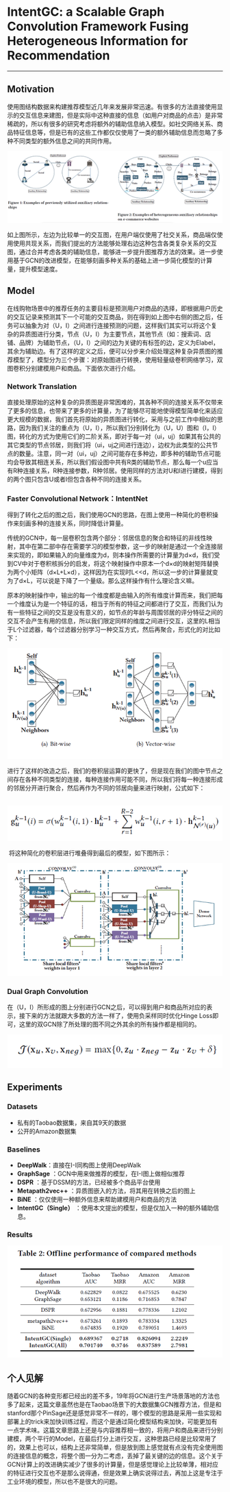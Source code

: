 # IntentGC: a Scalable Graph Convolution Framework Fusing Heterogeneous Information for Recommendation

------

## Motivation

​	使用图结构数据来构建推荐模型近几年来发展非常迅速。有很多的方法直接使用显示的交互信息来建图，但是实际中这种直接的信息（如用户对商品的点击）是非常稀疏的，所以有很多的研究考虑将额外的辅助信息纳入模型。如社交网络关系、商品特征信息等，但是已有的这些工作都仅仅使用了一类的额外辅助信息而忽略了多种不同类型的额外信息之间的共同作用。

![image-20200109085738112](https://github.com/linzihan-backforward/PaperNotes/blob/master/KDD/%5BKDD2019%5D%20IntentGC_%20a%20Scalable%20Graph%20Convolution%20Framework%20Fusing%20Heterogeneous%20Information%20for%20Recommendation/image-20200109085738112.png?raw=true)

​	如上图所示，左边为比较单一的交互图，在用户端仅使用了社交关系，商品端仅使用使用共现关系，而我们提出的方法能够处理右边这种包含各类复杂关系的交互图，通过合并考虑各类的辅助信息，能够进一步提升图推荐方法的效果。进一步使用基于GCN的改进模型，在能够刻画多种关系的基础上进一步简化模型的计算量，提升模型速度。

## Model

​	在线购物场景中的推荐任务的主要目标是预测用户对商品的选择，即根据用户历史的交互记录来预测其下一个可能的交互商品，则在得到如上图中右侧的图之后，任务可以抽象为对（U，I）之间进行连接预测的问题，这样我们其实可以将这个复杂的异质图进行分类，节点（U，I）为主要节点，其他节点（如：搜索词、店铺、品牌）为辅助节点，（U，I）之间的边为关键的有标签的边，定义为Elabel，其余为辅助边。有了这样的定义之后，便可以分步来介绍处理这种复杂异质图的推荐模型了，模型分为三个步骤：对原始图进行转换，使用轻量级卷积网络学习，双图卷积分别建模用户和商品。下面依次进行介绍。

### Network Translation

​	直接处理原始的这种复杂的异质图是非常困难的，其各种不同的连接关系不仅带来了更多的信息，也带来了更多的计算量，为了能够尽可能地使得模型简单化来适应更大规模的数据，我们首先将原始的异质图进行转化，采用与之前工作中相似的思路，因为我们关注的重点为（U，I），所以我们分别转化为（U，U）图和（I，I）图，转化的方式为使用它们的二阶关系，即对于每一对（ui，uj）如果其有公共的其它类型的节点邻居，则我们将（ui，uj之间进行连边），边权为此类型的公共节点的数量。注意，同一对（ui，uj）之间可能存在多种边，即多种的辅助节点可能均会导致其相连关系，所以我们假设图中共有R类的辅助节点，那么每一个u应当有R种连接关系，R种连接参数，R种邻居。使用同样的方法对U和I进行建模，得到的两个图只包含U或者I但包含各种不同的连接关系。

### Faster Convolutional Network：IntentNet

​	得到了转化之后的图之后，我们使用GCN的思路，在图上使用一种简化的卷积操作来刻画多种的连接关系，同时降低计算量。

​	传统的GCN中，每一层卷积包含两个部分：邻居信息的聚合和特征的非线性映射，其中在第二部中存在需要学习的模型参数，这一步的映射是通过一个全连接层来实现的，即如果输入的向量维度为d，则本操作所需要的计算量为d×d，我们受到CV中对于卷积核拆分的启发，将这个映射操作中原本一个d×d的映射矩阵替换为两个小矩阵（d×L+L×d），这样因为在实现时L<<d，所以这一步的计算量就变为了d×L，可以说是下降了一个量级。那么这样操作有什么理论含义嘛。

​	原本的映射操作中，输出的每一个维度都是由输入的所有维度计算而来，我们把每一个维度认为是一个特征的话，相当于所有的特征之间都进行了交互，而我们认为有一些特征之间的交互是没有意义的，如节点的年龄与周围邻居的评分特征之间的交互不会产生有用的信息，所以我们限定同样的维度之间进行交互，这里的L相当于L个过滤器，每个过滤器分别学习一种交互方式，然后再聚合，形式化的对比如下：

![image-20200109112509241](https://github.com/linzihan-backforward/PaperNotes/blob/master/KDD/%5BKDD2019%5D%20IntentGC_%20a%20Scalable%20Graph%20Convolution%20Framework%20Fusing%20Heterogeneous%20Information%20for%20Recommendation/image-20200109112509241.png?raw=true)

​	进行了这样的改造之后，我们的卷积层运算的更快了，但是现在我们的图中节点之间存在各种不同类型的连接，每种连接作用可能不同，所以我们将每一种连接形成的邻居分开进行聚合，然后再作为不同的邻居向量来进行映射，公式如下：

​	![image-20200109113317237](https://github.com/linzihan-backforward/PaperNotes/blob/master/KDD/%5BKDD2019%5D%20IntentGC_%20a%20Scalable%20Graph%20Convolution%20Framework%20Fusing%20Heterogeneous%20Information%20for%20Recommendation/image-20200109113317237.png?raw=true)

​	将这种简化的卷积层进行堆叠得到最后的模型，如下图所示：

![image-20200109113449062](https://github.com/linzihan-backforward/PaperNotes/blob/master/KDD/%5BKDD2019%5D%20IntentGC_%20a%20Scalable%20Graph%20Convolution%20Framework%20Fusing%20Heterogeneous%20Information%20for%20Recommendation/image-20200109113449062.png?raw=true)

### Dual Graph Convolution

​	在（U，I）所形成的图上分别进行GCN之后，可以得到用户和商品所对应的表示，接下来的方法就跟大多数的方法一样了，使用负采样同时优化Hinge Loss即可，这里的双GCN除了所处理的图不同之外其余的所有操作都是相同的。

![image-20200109120521029](https://github.com/linzihan-backforward/PaperNotes/blob/master/KDD/%5BKDD2019%5D%20IntentGC_%20a%20Scalable%20Graph%20Convolution%20Framework%20Fusing%20Heterogeneous%20Information%20for%20Recommendation/image-20200109120521029.png?raw=true)

## Experiments

### Datasets

- 私有的Taobao数据集，来自其9天的数据
- 公开的Amazon数据集

### Baselines

- **DeepWalk**：直接在I-I同构图上使用DeepWalk
- **GraphSage** ：GCN中用来做推荐的模型，在I-I图上做相似推荐
- **DSPR** ：基于DSSM的方法，已经被多个商品平台使用
- **Metapath2vec++** ：异质图嵌入的方法，将其用在转换之后的图上
- **BiNE** ：仅仅使用一种额外信息来帮助建模用户和商品的方法
- **IntentGC（Single）** ：使用本文提出的模型，但是仅加入一种的额外辅助信息。

### Results

![image-20200109142300527](https://github.com/linzihan-backforward/PaperNotes/blob/master/KDD/%5BKDD2019%5D%20IntentGC_%20a%20Scalable%20Graph%20Convolution%20Framework%20Fusing%20Heterogeneous%20Information%20for%20Recommendation/image-20200109142300527.png?raw=true)

## 个人见解

​	随着GCN的各种变形都已经出的差不多，19年将GCN进行生产场景落地的方法也多了起来，这篇文章虽然也是在Taobao场景下的大数据集GCN推荐方法，但是和stanford那个PinSage还是感觉非常不一样的，哪个模型的思路是采用一些实现和部署上的trick来加快训练过程，而这个是通过简化模型结构来加快，可能更加有一点学术味。这篇文章思路上还是与内容推荐相一致的，将用户和商品来进行分别建模，两个平行的Model，在最后打分上进行交互，这种思路已经是比较常用了的，效果上也可以，结构上还非常简单，但是放到图上感觉就有点没有完全使用图的连接信息的概念，将整个图一分为二考虑，丢掉了最关键的边的信息。这个关于GCN计算上的改进确实减少了很多的计算量，但是感觉理论上比较单薄，相对应的特征进行交互也不是那么说得通，但是效果上确实说得过去，再加上这是专注于工业环境的模型，所以也不是很大的问题。